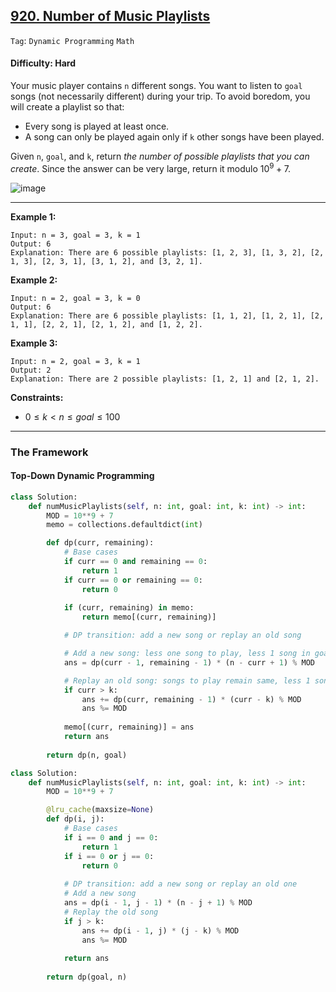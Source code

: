 ## [920. Number of Music Playlists](https://leetcode.com/problems/number-of-music-playlists)

```Tag```: ```Dynamic Programming``` ```Math```

#### Difficulty: Hard

Your music player contains ```n``` different songs. You want to listen to ```goal``` songs (not necessarily different) during your trip. To avoid boredom, you will create a playlist so that:

- Every song is played at least once.
- A song can only be played again only if ```k``` other songs have been played.

Given ```n```, ```goal```, and ```k```, return _the number of possible playlists that you can create_. Since the answer can be very large, return it modulo $10^{9} + 7$.

![image](https://github.com/quananhle/Python/assets/35042430/698a925c-3072-4b75-9e65-2e06571051d4)

---

__Example 1:__
```
Input: n = 3, goal = 3, k = 1
Output: 6
Explanation: There are 6 possible playlists: [1, 2, 3], [1, 3, 2], [2, 1, 3], [2, 3, 1], [3, 1, 2], and [3, 2, 1].
```

__Example 2:__
```
Input: n = 2, goal = 3, k = 0
Output: 6
Explanation: There are 6 possible playlists: [1, 1, 2], [1, 2, 1], [2, 1, 1], [2, 2, 1], [2, 1, 2], and [1, 2, 2].
```

__Example 3:__
```
Input: n = 2, goal = 3, k = 1
Output: 2
Explanation: There are 2 possible playlists: [1, 2, 1] and [2, 1, 2].
```

__Constraints:__

- $0 \le k < n \le goal \le 100$

---

### The Framework

#### Top-Down Dynamic Programming

```Python
class Solution:
    def numMusicPlaylists(self, n: int, goal: int, k: int) -> int:
        MOD = 10**9 + 7
        memo = collections.defaultdict(int)

        def dp(curr, remaining):
            # Base cases
            if curr == 0 and remaining == 0:
                return 1
            if curr == 0 or remaining == 0:
                return 0
            
            if (curr, remaining) in memo:
                return memo[(curr, remaining)]

            # DP transition: add a new song or replay an old song

            # Add a new song: less one song to play, less 1 song in goal, all times the rest of the total song in player
            ans = dp(curr - 1, remaining - 1) * (n - curr + 1) % MOD

            # Replay an old song: songs to play remain same, less 1 song in goal, all times the song less the k already played songs
            if curr > k:
                ans += dp(curr, remaining - 1) * (curr - k) % MOD
                ans %= MOD
            
            memo[(curr, remaining)] = ans
            return ans
        
        return dp(n, goal)
```

```Python
class Solution:
    def numMusicPlaylists(self, n: int, goal: int, k: int) -> int:
        MOD = 10**9 + 7

        @lru_cache(maxsize=None)
        def dp(i, j):
            # Base cases
            if i == 0 and j == 0:
                return 1
            if i == 0 or j == 0:
                return 0
            
            # DP transition: add a new song or replay an old one
            # Add a new song
            ans = dp(i - 1, j - 1) * (n - j + 1) % MOD
            # Replay the old song
            if j > k:
                ans += dp(i - 1, j) * (j - k) % MOD
                ans %= MOD
            
            return ans
        
        return dp(goal, n)
```
